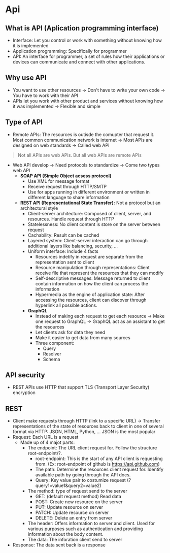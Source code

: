 # Api
## What is API (Aplication programming interface)
- Interface: Let you control or work with something without knowing how it is implemented 
- Application programming: Specifically for programmer 
- API: An interface for programmer, a set of rules how their applications or devices can communicate and connect with other applications.
## Why use API
- You want to use other resources -> Don't have to write your own code -> You have to work with their API
- APIs let you work with other product and services without knowing how it was implemented -> Flexible and simple
## Type of API
- Remote APIs: The resources is outisde the comupter that request it. Most common communication network is internet -> Most APIs are designed on web standards -> Called web API
> Not all APIs are web APIs. But all web APIs are remote APIs 
- Web API develop -> Need protocols to standardize -> Come two types web API
  - **SOAP API (Simple Object acsess protocol)**
    - Use XML for message format
    - Receive request through HTTP/SMTP
    - Use for apps running in different environment or written in different language to share information
  - **REST API (Representational State Transfer):** Not a protocol but an architectural style
    - Client-server architecture: Composed of client, server, and resources. Handle request through HTTP
    - Statelessness: No client content is store on the server between request
    - Cachability: Result can be cached
    - Layered system: Client-server interaction can go through additional layers like balancing, security, ...
    - Uniform interface: Include 4 facts
      - Resources indetify in request are separate from the representation sent to client
      - Resource manipulation through representations: Client receive file that represent the resources that they can modify
      - Self-descriptive messages: Message returned to client contain information on how the client can process the information
      - Hypermedia as the engine of application state: After accessing the resources, client can discover through hyperlink all possible actions.
    - **GraphQL**
      - Instead of making each request to get each resource -> Make one request to GraphQL -> GraphQL act as an assistant to get the resources
      - Let clients ask for data they need
      - Make it easier to get data from many sources
      - Three component:
        -  Query
        -  Resolver
        -  Schema
## API security
- REST APIs use HTTP that support TLS (Transport Layer Security) encryption

## REST
- Client make requests through HTTP (link to a specific URL) -> Transfer representations of the state of resources back to client in one of several format via HTTP: JSON, HTML, Python, ... JSON is the most popular
- Request: Each URL is a request
  - Made up of 4 majot parts:
    - The endpoint: The URL client request for. Follow the structure root-endpoint/?. 
      - root-endpoint: This is the start of any API client is requesting from. (Ex: root-endpoint of github is https://api.github.com)
      - The path: Determine the resources client request for. Identify available path by going through the API docs.
      - Query: Key value pair to costumize request (?query1=value1&query2=value2)
    - The method: type of request send to the server
      - GET: (default request method) Read data
      - POST: Create new resource on the server
      - PUT: Update resource on server
      - PATCH: Update resource on server
      - DELETE: Delete an entry from server
    - The header: Offers information to server and client. Used for various purposes such as authentication and providing information about the body content.
    - The data: The inforation client send to server
- Response: The data sent back is a response
